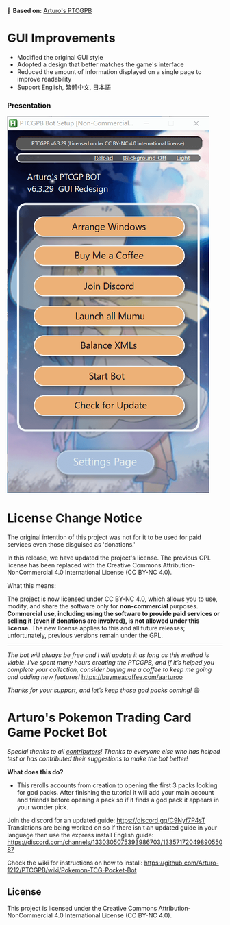 📌 **Based on:** [Arturo's PTCGPB](https://github.com/Arturo-1212/PTCGPB)

# **GUI Improvements**

- Modified the original GUI style  
- Adopted a design that better matches the game's interface  
- Reduced the amount of information displayed on a single page to improve readability
- Support English, 繁體中文, 日本語

### Presentation

![UI Preview](https://github.com/Eririeria40131/PTCGPB_Clean/raw/main/Asset/image.png)

# **License Change Notice**
The original intention of this project was not for it to be used for paid services even those disguised as 'donations.'

In this release, we have updated the project's license. The previous GPL license has been replaced with the Creative Commons Attribution-NonCommercial 4.0 International License (CC BY-NC 4.0).

What this means:

The project is now licensed under CC BY-NC 4.0, which allows you to use, modify, and share the software only for **non-commercial** purposes.
**Commercial use, including using the software to provide paid services or selling it (even if donations are involved), is not allowed under this license.**
The new license applies to this and all future releases; unfortunately, previous versions remain under the GPL.

------------------------------------------

*The bot will always be free and I will update it as long as this method is viable. I've spent many hours creating the PTCGPB, and if it’s helped you complete your collection, consider buying me a coffee to keep me going and adding new features!*
https://buymeacoffee.com/aarturoo

*Thanks for your support, and let’s keep those god packs coming!* 😄

# **__Arturo's Pokemon Trading Card Game Pocket Bot__**
*Special thanks to all [contributors](https://github.com/Arturo-1212/PTCGPB/graphs/contributors)! Thanks to everyone else who has helped test or has contributed their suggestions to make the bot better!*

**__What does this do?__**
- This rerolls accounts from creation to opening the first 3 packs looking for god packs. After finishing the tutorial it will add your main account and friends before opening a pack so if it finds a god pack it appears in your wonder pick.

Join the discord for an updated guide: https://discord.gg/C9Nyf7P4sT Translations are being worked on so if there isn't an updated guide in your language then use the express install English guide: https://discord.com/channels/1330305075393986703/1335717204989055087

Check the wiki for instructions on how to install: https://github.com/Arturo-1212/PTCGPB/wiki/Pokemon-TCG-Pocket-Bot

## License
This project is licensed under the Creative Commons Attribution-NonCommercial 4.0 International License (CC BY-NC 4.0).
